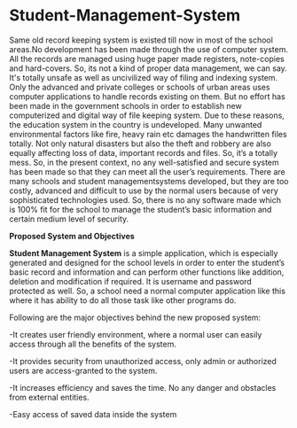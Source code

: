 # Student-Management-System

Same old record keeping system is existed till now in most of the school areas.No development has been made through the use of computer
system. All the records are managed using huge paper made registers, note-copies and hard-covers. So, its not a kind of proper data 
management, we can say. It's totally unsafe as well as uncivilized way of filing and indexing system. Only the advanced and private 
colleges or schools of urban areas uses computer applications to handle records existing on them. But no effort has been made in the 
government schools in order to establish new computerized and digital way of file keeping system. Due to these reasons, the education 
system in the country is undeveloped. Many unwanted environmental factors like fire, heavy rain etc damages the handwritten files totally. 
Not only natural disasters but also the theft and robbery are also equally affecting loss of data, important records and files. So, it’s a 
totally mess. So, in the present context, no any well-satisfied and secure system has been made so that they can meet all the user’s 
requirements. There are many schools and student managementsystems developed, but they are too costly, advanced and difficult to use by the 
normal users because of very sophisticated technologies used. So, there is no any software made which is 100% fit for the school to manage 
the student’s basic information and certain medium level of security.

<b>Proposed System and Objectives</b>

<b>Student Management System</b> is a simple application, which is especially generated and designed for the school levels in order to 
enter the student’s basic record and information and can perform other functions like addition, deletion and modification if required. It 
is username and password protected as well. So, a school need a normal computer application like this where it has ability to do all those 
task like other programs do.

Following are the major objectives behind the new proposed system:
  
-It creates user friendly environment, where a normal user can easily access through all the benefits of the system. 

-It provides security from unauthorized access, only admin or authorized users are access-granted to the system.

-It increases efficiency and saves the time. No any danger and obstacles from external entities.

-Easy access of saved data inside the system 
